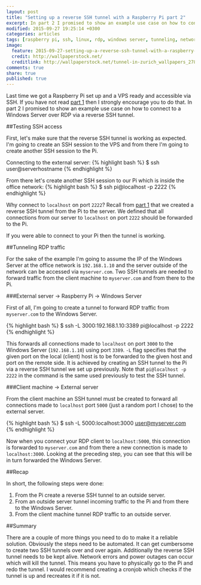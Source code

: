```yaml
---
layout: post
title: "Setting up a reverse SSH tunnel with a Raspberry Pi part 2"
excerpt: In part 2 I promised to show an example use case on how to connect to a Windows Server over RDP via a reverse SSH tunnel.
modified: 2015-09-27 19:25:14 +0300
categories: articles
tags: [raspberry pi, ssh, linux, rdp, windows server, tunneling, networking]
image:
  feature: 2015-09-27-setting-up-a-reverse-ssh-tunnel-with-a-raspberry-pi-part-2/cover.jpg
  credit: http://wallpaperstock.net/
  creditlink: http://wallpaperstock.net/tunnel-in-zurich_wallpapers_27851_1280x800_1.html
comments: true
share: true
published: true
---
```


Last time we got a Raspberry Pi set up and a VPS ready and accessible via SSH. If you have not read [part 1]({{site.url}}/articles/setting-up-a-reverse-ssh-tunnel-with-a-raspberry-pi/ "part 1 of setting up a reverse ssh tunnel with a raspberry pi") then I strongly encourage you to do that. In part 2 I promised to show an example use case on how to connect to a Windows Server over RDP via a reverse SSH tunnel.

##Testing SSH access

First, let's make sure that the reverse SSH tunnel is working as expected. I'm going to create an SSH session to the VPS and from there I'm going to create another SSH session to the Pi.

Connecting to the external server:
{% highlight bash %}
$ ssh user@serverhostname
{% endhighlight %}

From there let's create another SSH session to our Pi which is inside the office network:
{% highlight bash %}
$ ssh pi@localhost -p 2222
{% endhighlight %}

Why connect to `localhost` on port `2222`? Recall from [part 1]({{site.url}}/articles/setting-up-a-reverse-ssh-tunnel-with-a-raspberry-pi/ "part 1 of setting up a reverse ssh tunnel with a raspberry pi") that we created a reverse SSH tunnel from the Pi to the server. We defined that all connections from our server to `localhost` on port `2222` should be forwarded to the Pi.

If you were able to connect to your Pi then the tunnel is working.

##Tunneling RDP traffic

For the sake of the example I'm going to assume the IP of the Windows Server at the office network is `192.168.1.10` and the server outside of the network can be accessed via `myserver.com`. Two SSH tunnels are needed to forward traffic from the client machine to `myserver.com` and from there to the Pi.

###External server -> Raspberry Pi -> Windows Server

First of all, I'm going to create a tunnel to forward RDP traffic from `myserver.com` to the Windows Server.

{% highlight bash %}
$ ssh -L 3000:192.168.1.10:3389 pi@localhost -p 2222
{% endhighlight %}

This forwards all connections made to `localhost` on port `3000` to the Windows Server (`192.168.1.10`) using port `3389`. `-L` flag specifies that the given port on the local (client) host is to be forwarded to the given host and port on the remote side. It is achieved by creating an SSH tunnel to the Pi via a reverse SSH tunnel we set up previously. Note that `pi@localhost -p 2222` in the command is the same used previously to test the SSH tunnel.

###Client machine -> External server

From the client machine an SSH tunnel must be created to forward all connections made to `localhost` port `5000` (just a random port I chose) to the external server.

{% highlight bash %}
$ ssh -L 5000:localhost:3000 user@myserver.com
{% endhighlight %}

Now when you connect your RDP client to `localhost:5000`, this connection is forwarded to `myserver.com` and from there a new connection is made to `localhost:3000`. Looking at the preceding step, you can see that this will be in turn forwarded the Windows Server.

##Recap

In short, the following steps were done:

1. From the Pi create a reverse SSH tunnel to an outside server.
2. From an outside server tunnel incoming traffic to the Pi and from there to the Windows Server.
3. From the client machine tunnel RDP traffic to an outside server.

##Summary

There are a couple of more things you need to do to make it a reliable solution. Obviously the steps need to be automated. It can get cumbersome to create two SSH tunnels over and over again. Additionally the reverse SSH tunnel needs to be kept alive. Network errors and power outages can occur which will kill the tunnel. This means you have to physically go to the Pi and redo the tunnel. I would recommend creating a cronjob which checks if the tunnel is up and recreates it if it is not.
